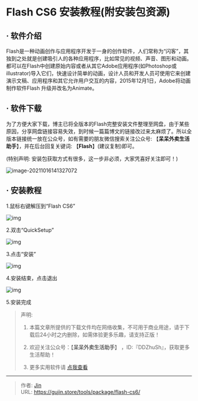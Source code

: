 # Flash CS6 安装教程(附安装包资源)


## · 软件介绍
Flash是一种动画创作与应用程序开发于一身的创作软件，人们常称为“闪客”，其独到之处就是创建吸引人的各种应用程序，比如常见的视频、声音、图形和动画。都可以在Flash中创建原始内容或者从其它Adobe应用程序(如Photoshop或illustrator)导入它们，快速设计简单的动画，设计人员和开发人员可使用它来创建演示文稿、应用程序和其它允许用户交互的内容，2015年12月1日，Adobe将动画制作软件Flash 升级并改名为Animate。

## · 软件下载
为了方便大家下载，博主已将全版本的Flash完整安装文件整理至网盘，由于某些原因，分享网盘链接容易失效，到时候一篇篇博文的链接改过来太麻烦了。所以全版本链接统一放在公众号，如有需要的朋友微信搜索关注公众号: 【**呆呆外卖生活助手**】，并在后台回复关键词: 【**Flash**】(建议复制)即可。

(特别声明: 安装包获取方式有很多，这一步非必须，大家凭喜好关注即可！)

![image-20211016141327072](https://img.gujin.store/img/image-20211016141327072.png)

## · 安装教程

1.鼠标右键解压到“Flash CS6”

![img](https://img.gujin.store/img/v2-1af710f1b7761070477b2d05563c6978_720w.png)

2.双击“QuickSetup”

![img](https://img.gujin.store/img/v2-328c76087348dcede7a755c3f38e57ad_720w.png)

3.点击“安装”

![img](https://img.gujin.store/img/v2-202b7d4747cc07be919d276b9396e084_720w.png)

4.安装结束，点击退出

![img](https://img.gujin.store/img/v2-c6e6916fa3d7cc44db0fb4d7638bd4b6_720w.png)

5.安装完成



> 声明: 
>
> 1. 本篇文章所提供的下载文件均在网络收集，不可用于商业用途，请于下载后24小时之内删除，如需体验更多乐趣，请支持正版！
>
> 2. 欢迎关注公众号：【**呆呆外卖生活助手**】 ，ID:『DDZhuSh』，获取更多生活帮助！
>
> 3. 更多实用软件请  [点我查看](/tools)

---

> 作者: [Jin](https://img.gujin.store/img/favicon.ico)  
> URL: https://gujin.store/tools/package/flash-cs6/  

